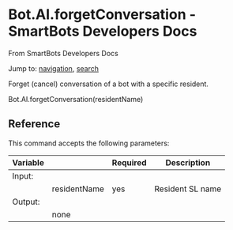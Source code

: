 # Bot.AI.forgetConversation - SmartBots Developers Docs

From SmartBots Developers Docs

Jump to: [navigation](#mw-head), [search](#p-search)


Forget (cancel) conversation of a bot with a specific resident.

Bot.AI.forgetConversation(residentName)

## Reference

This command accepts the following parameters:

| Variable |     | Required | Description |
| --- | --- | --- | --- |
| Input: |     |     |     |
|     | residentName | yes | Resident SL name |
| Output: |     |     |     |
|     | none |     |     |
